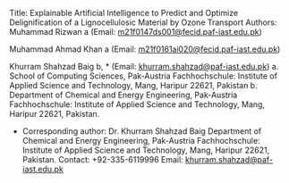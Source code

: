 Title:
Explainable Artificial Intelligence to Predict and Optimize Delignification of a Lignocellulosic Material by Ozone Transport
Authors:
Muhammad Rizwan a (Email: m21f0147ds001@fecid.paf-iast.edu.pk)

Muhammad Ahmad Khan a (Email: m21f0161ai020@fecid.paf-iast.edu.pk)

Khurram Shahzad Baig b, * (Email: khurram.shahzad@paf-iast.edu.pk)
a.	School of Computing Sciences, Pak-Austria Fachhochschule: Institute of Applied Science and Technology, Mang, Haripur 22621, Pakistan
b.	Department of Chemical and Energy Engineering, Pak-Austria Fachhochschule: Institute of Applied Science and Technology, Mang, Haripur 22621, Pakistan.
* Corresponding author: 
Dr. Khurram Shahzad Baig 
Department of Chemical and Energy Engineering, Pak-Austria Fachhochschule: Institute of Applied Science and Technology, Mang, Haripur 22621, Pakistan.
Contact: +92-335-6119996
Email: khurram.shahzad@paf-iast.edu.pk
